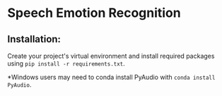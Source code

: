 # Speech Emotion Recognition


## Installation:
Create your project's virtual environment and install required packages using `pip install -r requirements.txt`.

*Windows users may need to conda install PyAudio with `conda install PyAudio`.
